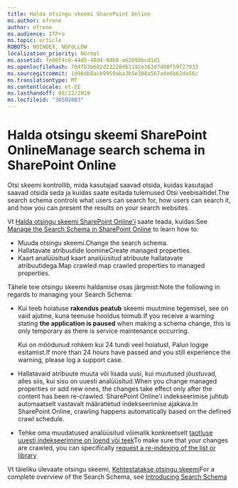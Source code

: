 ```yaml
---
title: Halda otsingu skeemi SharePoint Online
ms.author: efrene
author: efrene
ms.audience: ITPro
ms.topic: article
ROBOTS: NOINDEX, NOFOLLOW
localization_priority: Normal
ms.assetid: fe00f4c0-44d5-49d4-9db0-a62698bcd1d1
ms.openlocfilehash: 704fb3b682d23220d61192e383d7d80f59f27933
ms.sourcegitcommit: 1d98db8acb9959aba3b5e308a567ade6b62da56c
ms.translationtype: MT
ms.contentlocale: et-EE
ms.lasthandoff: 08/22/2019
ms.locfileid: "36502803"
---
```

# <a name="manage-search-schema-in-sharepoint-online"></a><span data-ttu-id="35d5f-102">Halda otsingu skeemi SharePoint Online</span><span class="sxs-lookup"><span data-stu-id="35d5f-102">Manage search schema in SharePoint Online</span></span>

<span data-ttu-id="35d5f-103">Otsi skeemi kontrollib, mida kasutajad saavad otsida, kuidas kasutajad saavad otsida seda ja kuidas saate esitada tulemused Otsi veebisaitidel.</span><span class="sxs-lookup"><span data-stu-id="35d5f-103">The search schema controls what users can search for, how users can search it, and how you can present the results on your search websites.</span></span> 

<span data-ttu-id="35d5f-104">Vt [Halda otsingu skeemi SharePoint Online'i](https://docs.microsoft.com/sharepoint/manage-search-schema) saate teada, kuidas:</span><span class="sxs-lookup"><span data-stu-id="35d5f-104">See [Manage the Search Schema in SharePoint Online](https://docs.microsoft.com/sharepoint/manage-search-schema) to learn how to:</span></span> 
- <span data-ttu-id="35d5f-105">Muuda otsingu skeemi.</span><span class="sxs-lookup"><span data-stu-id="35d5f-105">Change the search schema.</span></span>
- <span data-ttu-id="35d5f-106">Hallatavate atribuutide loomine</span><span class="sxs-lookup"><span data-stu-id="35d5f-106">Create managed properties.</span></span>
- <span data-ttu-id="35d5f-107">Kaart analüüsitud kaart analüüsitud atribuute hallatavate atribuutidega.</span><span class="sxs-lookup"><span data-stu-id="35d5f-107">Map crawled map crawled properties to managed properties.</span></span>

<span data-ttu-id="35d5f-108">Tähele teie otsingu skeemi haldamise osas järgmist:</span><span class="sxs-lookup"><span data-stu-id="35d5f-108">Note the following in regards to managing your Search Schema:</span></span>

- <span data-ttu-id="35d5f-109">Kui teeb hoiatuse **rakendus peatub** skeemi muutmine tegemisel, see on vaid ajutine, kuna teenuse hooldus toimub.</span><span class="sxs-lookup"><span data-stu-id="35d5f-109">If you receive a warning stating **the application is paused** when making a schema change, this is only temporary as there is service maintenance occurring.</span></span> 

    <span data-ttu-id="35d5f-110">Kui on möödunud rohkem kui 24 tundi veel hoiatust, Palun logige esitamist.</span><span class="sxs-lookup"><span data-stu-id="35d5f-110">If more than 24 hours have passed and you still experience the warning, please log a support case.</span></span>
- <span data-ttu-id="35d5f-111">Hallatavaid atribuute muuta või lisada uusi, kui muutused jõustuvad, alles siis, kui sisu on uuesti analüüsitud.</span><span class="sxs-lookup"><span data-stu-id="35d5f-111">When you change managed properties or add new ones, the changes take effect only after the content has been re-crawled.</span></span> <span data-ttu-id="35d5f-112">SharePoint Online'i indekseerimise juhtub automaatselt vastavalt määratletud indekseerimise ajakava.</span><span class="sxs-lookup"><span data-stu-id="35d5f-112">In SharePoint Online, crawling happens automatically based on the defined crawl schedule.</span></span>
- <span data-ttu-id="35d5f-113">Tehke oma muudatused analüüsitud võimalik konkreetselt [taotluse uuesti indekseerimine on loend või teek](https://docs.microsoft.com/sharepoint/manage-search-schema#request-re-indexing-of-a-document-library-or-list)</span><span class="sxs-lookup"><span data-stu-id="35d5f-113">To make sure that your changes are crawled, you can specifically [request a re-indexing of the list or library](https://docs.microsoft.com/sharepoint/manage-search-schema#request-re-indexing-of-a-document-library-or-list)</span></span> 

<span data-ttu-id="35d5f-114">Vt täieliku ülevaate otsingu skeemi, [Kehtestatakse otsingu skeemi](https://blogs.technet.microsoft.com/tothesharepoint/2012/11/25/introducing-search-schema-for-sharepoint-2013/)</span><span class="sxs-lookup"><span data-stu-id="35d5f-114">For a complete overview of the Search Schema, see [Introducing Search Schema](https://blogs.technet.microsoft.com/tothesharepoint/2012/11/25/introducing-search-schema-for-sharepoint-2013/)</span></span> 


